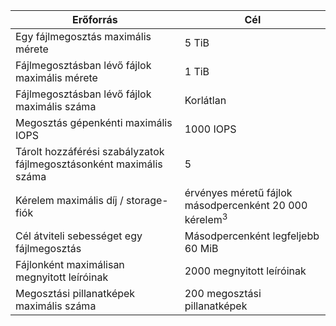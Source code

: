 | Erőforrás | Cél |
|----------|---------------|
| Egy fájlmegosztás maximális mérete | 5 TiB |
| Fájlmegosztásban lévő fájlok maximális mérete | 1 TiB |
| Fájlmegosztásban lévő fájlok maximális száma | Korlátlan |
| Megosztás gépenkénti maximális IOPS | 1000 IOPS |
| Tárolt hozzáférési szabályzatok fájlmegosztásonként maximális száma | 5 |
| Kérelem maximális díj / storage-fiók | érvényes méretű fájlok másodpercenként 20 000 kérelem<sup>3</sup> |
| Cél átviteli sebességet egy fájlmegosztás | Másodpercenként legfeljebb 60 MiB |
| Fájlonként maximálisan megnyitott leíróinak | 2000 megnyitott leíróinak |
| Megosztási pillanatképek maximális száma | 200 megosztási pillanatképek |
